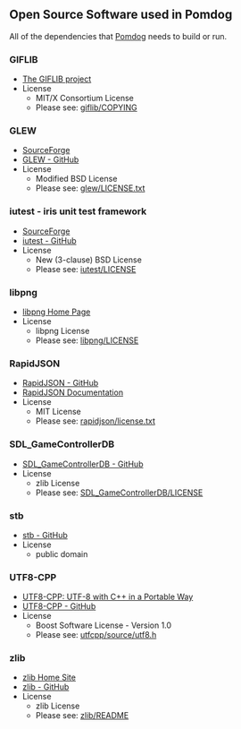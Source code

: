 Open Source Software used in Pomdog
-----------------------------------

All of the dependencies that [Pomdog](https://github.com/mogemimi/pomdog) needs to build or run.

### GIFLIB

* [The GIFLIB project](http://giflib.sourceforge.net/)
* License
  * MIT/X Consortium License
  * Please see: [giflib/COPYING](giflib/COPYING)

### GLEW

* [SourceForge](http://glew.sourceforge.net/)
* [GLEW - GitHub](https://github.com/nigels-com/glew)
* License
  * Modified BSD License
  * Please see: [glew/LICENSE.txt](glew/LICENSE.txt)

### iutest - iris unit test framework

* [SourceForge](http://iutest.sourceforge.jp/)
* [iutest - GitHub](https://github.com/srz-zumix/iutest)
* License
  * New (3-clause) BSD License
  * Please see: [iutest/LICENSE](iutest/LICENSE)

### libpng

* [libpng Home Page](http://www.libpng.org/pub/png/libpng.html)
* License
  * libpng License
  * Please see: [libpng/LICENSE](libpng/LICENSE)

### RapidJSON

* [RapidJSON - GitHub](https://github.com/miloyip/rapidjson)
* [RapidJSON Documentation](http://miloyip.github.io/rapidjson/)
* License
  * MIT License
  * Please see: [rapidjson/license.txt](rapidjson/license.txt)

### SDL_GameControllerDB

* [SDL_GameControllerDB - GitHub](https://github.com/gabomdq/SDL_GameControllerDB)
* License
  * zlib License
  * Please see: [SDL_GameControllerDB/LICENSE](SDL_GameControllerDB/LICENSE)

### stb

* [stb - GitHub](https://github.com/nothings/stb)
* License
  * public domain

### UTF8-CPP

* [UTF8-CPP: UTF-8 with C++ in a Portable Way](http://utfcpp.sourceforge.net/)
* [UTF8-CPP - GitHub](https://github.com/nemtrif/utfcpp)
* License
  * Boost Software License - Version 1.0
  * Please see: [utfcpp/source/utf8.h](utfcpp/source/utf8.h)

### zlib

* [zlib Home Site](http://www.zlib.net/)
* [zlib - GitHub](https://github.com/madler/zlib)
* License
  * zlib License
  * Please see: [zlib/README](zlib/README)
